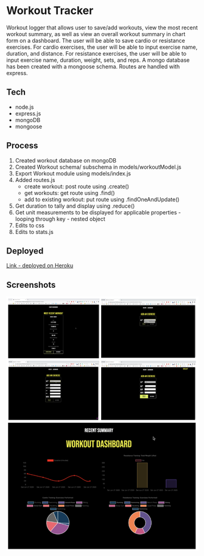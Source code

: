 # Workout Tracker

Workout logger that allows user to save/add workouts, view the most recent workout summary, as well as view an overall workout summary in chart form on a dashboard. The user will be able to save cardio or resistance exercises. For cardio exercises, the user will be able to input exercise name, duration, and distance. For resistance exercises, the user will be able to input exercise name, duration, weight, sets, and reps. A mongo database has been created with a mongoose schema. Routes are handled with express. 

## Tech
* node.js
* express.js
* mongoDB
* mongoose

## Process
1. Created workout database on mongoDB
2. Created Workout schema/ subschema in models/workoutModel.js
3. Export Workout module using models/index.js 
4. Added routes.js 
    - create workout: post route using .create()
    - get workouts: get route using .find()
    - add to existing workout: put route using .findOneAndUpdate()
5. Get duration to tally and display using .reduce()
6. Get unit measurements to be displayed for applicable properties - looping through key - nested object
7. Edits to css
8. Edits to stats.js 

## Deployed
[Link - deployed on Heroku](https://stark-journey-70430.herokuapp.com)

## Screenshots 
![demo](./demo.png)